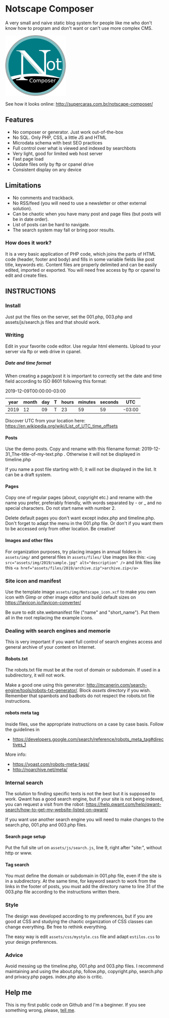 # Notscape Composer
A very small and naive static blog system for people like me who don't know how to program and don't want or can't use more complex CMS.

![icon sample](android-chrome-192x192.png "icon sample")

See how it looks online: http://supercaras.com.br/notscape-composer/

## Features

- No composer or generator. Just work out-of-the-box
- No SQL. Only PHP, CSS, a little JS and HTML
- Microdata schema with best SEO practices
- Full control over what is viewed and indexed by searchbots
- Very light, good for limited web host server
- Fast page load
- Update files only by ftp or cpanel drive
- Consistent display on any device

## Limitations
- No comments and trackback.
- No RSS/feed (you will need to use a newsletter or other external solution).
- Can be chaotic when you have many post and page files (but posts will be in date order).
- List of posts can be hard to navigate.
- The search system may fall or bring poor results.

### How does it work?

It is a very basic application of PHP code, which joins the parts of HTML code (header, footer and body) and fills in some variable fields like post title, keywords etc. Content files are properly delimited and can be easily edited, imported or exported. You will need free access by ftp or cpanel to edit and create files.

## INSTRUCTIONS

### Install
Just put the files on the server, set the 001.php, 003.php and assets/js/search.js files and that should work.

### Writing
Edit in your favorite code editor.
Use regular html elements.
Upload to your server via ftp or web drive in cpanel.

##### Date and time format

When creating a page/post it is important to correctly set the date and time field according to ISO 8601 following this format:

2019-12-09T00:00:00-03:00

| year | month | day | T | hours | minutes | seconds | UTC |
|------|-------|-----|---|-------|---------|---------|-----|
|2019  |12     |09   | T |23     |59       |59       |-03:00|

Discover UTC from your location here: https://en.wikipedia.org/wiki/List_of_UTC_time_offsets

#### Posts
Use the demo posts. Copy and rename with this filename format: 2019-12-31_The-title-of-my-text.php . Otherwise it will not be displayed in timeline.php

If you name a post file starting with 0, it will not be displayed in the list. It can be a draft system.

#### Pages

Copy one of regular pages (about, copyright etc.) and rename with the name you prefer, preferably friendly, with words separated by - or _ and no special characters. Do not start name with number 2.

Delete default pages you don't want except index.php and timeline.php. Don't forget to adapt the menu in the 001.php file. Or don't if you want them to be accessed only from other location. Be creative!

#### Images and other files
For organization purposes, try placing images in annual folders in `assets/img/` and general files in `assets/files/`
Use images like this: `<img src="assets/img/2019/sample.jpg" alt="description" />` and link files like this `<a href="assets/files/2019/archive.zip">archive.zip</a>`

### Site icon and manifest
Use the template image `assets/img/Notscape_icon.xcf` to make you own icon with Gimp or other image editor and build default sizes on https://favicon.io/favicon-converter/

Be sure to edit site.webmanifest file ("name" and "short_name"). Put them all in the root replacing the example icons.

### Dealing with search engines and memorie

This is very important if you want full control of search engines access and general archive of your content on Internet.

#### Robots.txt
The robots.txt file must be at the root of domain or subdomain. If used in a subdirectory, it will not work. 

Make a good one using this generator: http://mcanerin.com/search-engine/tools/robots-txt-generator/. Block *assets* directory if you wish. Remember that spambots and badbots do not respect the robots.txt file instructions.

#### robots meta tag

Inside files, use the appropriate instructions on a case by case basis. 
Follow the guidelines in 
- https://developers.google.com/search/reference/robots_meta_tag#directives_1

More info: 
- https://yoast.com/robots-meta-tags/
- http://noarchive.net/meta/

### Internal search
The solution to finding specific texts is not the best but it is supposed to work. Qwant has a good search engine, but if your site is not being indexed, you can request a visit from the robot: https://help.qwant.com/help/qwant-search/how-to-get-my-website-listed-on-qwant/

If you want use another search engine you will need to make changes to the search.php, 001.php and 003.php files.

#### Search page setup

Put the full site url on `assets/js/search.js`, line 9, right after "site:", without http or www.

#### Tag search
You must define the domain or subdomain in 001.php file, even if the site is in a subdirectory. At the same time, for keyword search to work from the links in the footer of posts, you must add the directory name to line 31 of the 003.php file according to the instructions written there.

### Style

The design was developed according to my preferences, but if you are good at CSS and studying the chaotic organization of CSS classes can change everything. Be free to rethink everything.

The easy way is edit `assets/css/mystyle.css` file and adapt `estilos.css` to your design preferences.

### Advice

Avoid messing up the timeline.php, 001.php and 003.php files. I recommend maintaining and using the about.php, follow.php, copyright.php, search.php and privacy.php pages. index.php also is critic.

## Help me
This is my first public code on Github and I'm a beginner. If you see something wrong, please, <a rel="me" href="https://imvegan.fyi/@roberto">tell me</a>.
